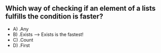 ## Which way of checking if an element of a lists fulfills the condition is faster? 

- A) .Any
- B) .Exists --> Exists is the fastest!
- C) .Count
- D) .First